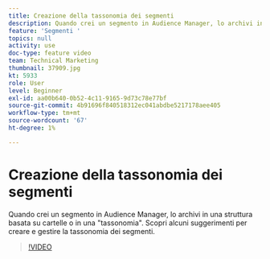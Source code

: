 ```yaml
---
title: Creazione della tassonomia dei segmenti
description: Quando crei un segmento in Audience Manager, lo archivi in una struttura basata su cartelle o in una "tassonomia". Scopri alcuni suggerimenti per creare e gestire la tassonomia dei segmenti.
feature: 'Segmenti '
topics: null
activity: use
doc-type: feature video
team: Technical Marketing
thumbnail: 37909.jpg
kt: 5933
role: User
level: Beginner
exl-id: aa00b640-0b52-4c11-9165-9d73c78e77bf
source-git-commit: 4b91696f840518312ec041abdbe5217178aee405
workflow-type: tm+mt
source-wordcount: '67'
ht-degree: 1%

---
```


# Creazione della tassonomia dei segmenti

Quando crei un segmento in Audience Manager, lo archivi in una struttura basata su cartelle o in una &quot;tassonomia&quot;. Scopri alcuni suggerimenti per creare e gestire la tassonomia dei segmenti.

>[!VIDEO](https://video.tv.adobe.com/v/37909/?quality=12&learn=on)
